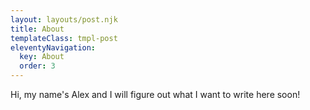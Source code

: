 ```yaml
---
layout: layouts/post.njk
title: About
templateClass: tmpl-post
eleventyNavigation:
  key: About
  order: 3
---
```


Hi, my name's Alex and I will figure out what I want to write here soon!